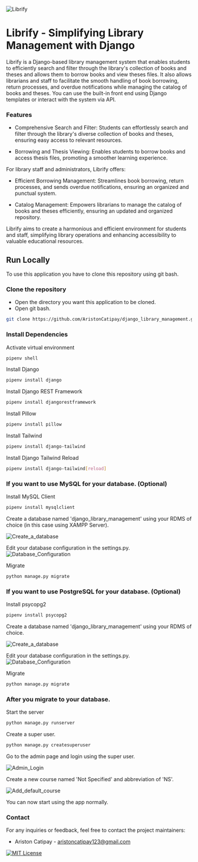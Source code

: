 ![Librify](/readme_images/librify.png)
# Librify - Simplifying Library Management with Django

Librify is a Django-based library management system that enables students to efficiently search and filter through the library's collection of books and theses and allows them to borrow books and view theses files. It also allows librarians and staff to facilitate the smooth handling of book borrowing, return processes, and overdue notifications while managing the catalog of books and theses. You can use the built-in front end using Django templates or interact with the system via API.

### Features
- Comprehensive Search and Filter: Students can effortlessly search and filter through the library's diverse collection of books and theses, ensuring easy access to relevant resources.

- Borrowing and Thesis Viewing: Enables students to borrow books and access thesis files, promoting a smoother learning experience.

For library staff and administrators, Librify offers:

- Efficient Borrowing Management: Streamlines book borrowing, return processes, and sends overdue notifications, ensuring an organized and punctual system.

- Catalog Management: Empowers librarians to manage the catalog of books and theses efficiently, ensuring an updated and organized repository.

Librify aims to create a harmonious and efficient environment for students and staff, simplifying library operations and enhancing accessibility to valuable educational resources.

## Run Locally

To use this application you have to clone this repository using git bash.

### Clone the repository
- Open the directory you want this application to be cloned. 
- Open git bash.

```bash
git clone https://github.com/AristonCatipay/django_library_management.git
```

### Install Dependencies

Activate virtual environment
```bash
pipenv shell
```

Install Django
```bash
pipenv install django
```

Install Django REST Framework
```bash
pipenv install djangorestframework
```

Install Pillow
```bash
pipenv install pillow
```

Install Tailwind
```bash
pipenv install django-tailwind
```

Install Django Tailwind Reload
```bash
pipenv install django-tailwind[reload]
```

### If you want to use MySQL for your database. (Optional)
Install MySQL Client
```bash
pipenv install mysqlclient
```

Create a database named 'django_library_management' 
using your RDMS of choice (in this case using XAMPP Server).

![Create_a_database](/readme_images/xampp_create_database.png)

Edit your database configuration in the settings.py.
![Database_Configuration](/readme_images/change_database_settings.png)

Migrate
```bash
python manage.py migrate
```

### If you want to use PostgreSQL for your database. (Optional)
Install psycopg2
```bash
pipenv install psycopg2
```

Create a database named 'django_library_management' 
using your RDMS of choice.

![Create_a_database](/readme_images/postgre_create_database.PNG)

Edit your database configuration in the settings.py.
![Database_Configuration](/readme_images/postgre_change_database_settings.png)

Migrate
```bash
python manage.py migrate
```

### After you migrate to your database.

Start the server
```bash
python manage.py runserver
```

Create a super user.
```bash
python manage.py createsuperuser
```

Go to the admin page and login using the super user.

![Admin_Login](/readme_images/admin_login.png)

Create a new course named 'Not Specified' and abbreviation of 'NS'.

![Add_default_course](/readme_images/add_course_not_specified.png)

You can now start using the app normally.

### Contact
For any inquiries or feedback, feel free to contact the project maintainers:

- Ariston Catipay - aristoncatipay123@gmail.com


[![MIT License](https://img.shields.io/badge/License-MIT-green.svg)](https://choosealicense.com/licenses/mit/)